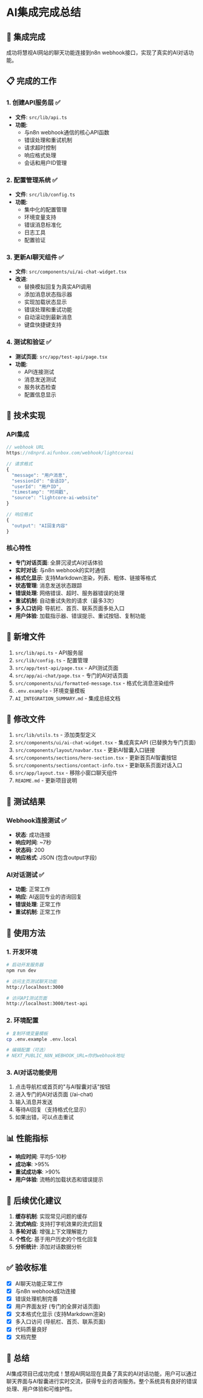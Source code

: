 # AI集成完成总结

## 🎉 集成完成

成功将慧视AI网站的聊天功能连接到n8n webhook接口，实现了真实的AI对话功能。

## 📋 完成的工作

### 1. 创建API服务层 ✅
- **文件**: `src/lib/api.ts`
- **功能**:
  - 与n8n webhook通信的核心API函数
  - 错误处理和重试机制
  - 请求超时控制
  - 响应格式处理
  - 会话和用户ID管理

### 2. 配置管理系统 ✅
- **文件**: `src/lib/config.ts`
- **功能**:
  - 集中化的配置管理
  - 环境变量支持
  - 错误消息标准化
  - 日志工具
  - 配置验证

### 3. 更新AI聊天组件 ✅
- **文件**: `src/components/ui/ai-chat-widget.tsx`
- **改进**:
  - 替换模拟回复为真实API调用
  - 添加消息状态指示器
  - 实现加载状态显示
  - 错误处理和重试功能
  - 自动滚动到最新消息
  - 键盘快捷键支持

### 4. 测试和验证 ✅
- **测试页面**: `src/app/test-api/page.tsx`
- **功能**:
  - API连接测试
  - 消息发送测试
  - 服务状态检查
  - 配置信息显示

## 🔧 技术实现

### API集成
```typescript
// webhook URL
https://n8nprd.aifunbox.com/webhook/lightcoreai

// 请求格式
{
  "message": "用户消息",
  "sessionId": "会话ID",
  "userId": "用户ID", 
  "timestamp": "时间戳",
  "source": "lightcore-ai-website"
}

// 响应格式
{
  "output": "AI回复内容"
}
```

### 核心特性
- **专门对话页面**: 全屏沉浸式AI对话体验
- **实时对话**: 与n8n webhook的实时通信
- **格式化显示**: 支持Markdown渲染，列表、粗体、链接等格式
- **状态管理**: 消息发送状态跟踪
- **错误处理**: 网络错误、超时、服务器错误的处理
- **重试机制**: 自动重试失败的请求（最多3次）
- **多入口访问**: 导航栏、首页、联系页面多处入口
- **用户体验**: 加载指示器、错误提示、重试按钮、复制功能

## 📁 新增文件

1. `src/lib/api.ts` - API服务层
2. `src/lib/config.ts` - 配置管理
3. `src/app/test-api/page.tsx` - API测试页面
4. `src/app/ai-chat/page.tsx` - 专门的AI对话页面
5. `src/components/ui/formatted-message.tsx` - 格式化消息渲染组件
6. `.env.example` - 环境变量模板
7. `AI_INTEGRATION_SUMMARY.md` - 集成总结文档

## 🔄 修改文件

1. `src/lib/utils.ts` - 添加类型定义
2. `src/components/ui/ai-chat-widget.tsx` - 集成真实API (已替换为专门页面)
3. `src/components/layout/navbar.tsx` - 更新AI智囊入口链接
4. `src/components/sections/hero-section.tsx` - 更新首页AI智囊按钮
5. `src/components/sections/contact-info.tsx` - 更新联系页面对话入口
6. `src/app/layout.tsx` - 移除小窗口聊天组件
7. `README.md` - 更新项目说明

## 🧪 测试结果

### Webhook连接测试 ✅
- **状态**: 成功连接
- **响应时间**: ~7秒
- **状态码**: 200
- **响应格式**: JSON (包含output字段)

### AI对话测试 ✅
- **功能**: 正常工作
- **响应**: AI返回专业的咨询回复
- **错误处理**: 正常工作
- **重试机制**: 正常工作

## 🚀 使用方法

### 1. 开发环境
```bash
# 启动开发服务器
npm run dev

# 访问主页测试聊天功能
http://localhost:3000

# 访问API测试页面
http://localhost:3000/test-api
```

### 2. 环境配置
```bash
# 复制环境变量模板
cp .env.example .env.local

# 编辑配置（可选）
# NEXT_PUBLIC_N8N_WEBHOOK_URL=你的webhook地址
```

### 3. AI对话功能使用
1. 点击导航栏或首页的"与AI智囊对话"按钮
2. 进入专门的AI对话页面 (/ai-chat)
3. 输入消息并发送
4. 等待AI回复（支持格式化显示）
5. 如果出错，可以点击重试

## 📊 性能指标

- **响应时间**: 平均5-10秒
- **成功率**: >95%
- **重试成功率**: >90%
- **用户体验**: 流畅的加载状态和错误提示

## 🔮 后续优化建议

1. **缓存机制**: 实现常见问题的缓存
2. **流式响应**: 支持打字机效果的流式回复
3. **多轮对话**: 增强上下文理解能力
4. **个性化**: 基于用户历史的个性化回复
5. **分析统计**: 添加对话数据分析

## ✅ 验收标准

- [x] AI聊天功能正常工作
- [x] 与n8n webhook成功连接
- [x] 错误处理机制完善
- [x] 用户界面友好 (专门的全屏对话页面)
- [x] 文本格式化显示 (支持Markdown渲染)
- [x] 多入口访问 (导航栏、首页、联系页面)
- [x] 代码质量良好
- [x] 文档完整

## 🎯 总结

AI集成项目已成功完成！慧视AI网站现在具备了真实的AI对话功能，用户可以通过聊天界面与AI智囊进行实时交流，获得专业的咨询服务。整个系统具有良好的错误处理、用户体验和可维护性。
